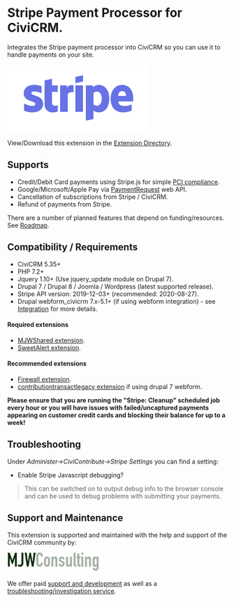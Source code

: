 # Stripe Payment Processor for CiviCRM.
Integrates the Stripe payment processor into CiviCRM so you can use it to handle payments on your site.

[![Stripe Logo](images/stripe.png)](https://stripe.com/)

View/Download this extension in the [Extension Directory](https://civicrm.org/extensions/stripe-payment-processor).

## Supports
* Credit/Debit Card payments using Stripe.js for simple [PCI compliance](https://stripe.com/docs/security/guide).
* Google/Microsoft/Apple Pay via [PaymentRequest](https://www.w3.org/TR/payment-request/) web API.
* Cancellation of subscriptions from Stripe / CiviCRM.
* Refund of payments from Stripe.

There are a number of planned features that depend on funding/resources. See [Roadmap](./roadmap.md).

## Compatibility / Requirements
* CiviCRM 5.35+
* PHP 7.2+
* Jquery 1.10+ (Use jquery_update module on Drupal 7).
* Drupal 7 / Drupal 8 / Joomla / Wordpress (latest supported release).
* Stripe API version: 2019-12-03+ (recommended: 2020-08-27).
* Drupal webform_civicrm 7.x-5.1+ (if using webform integration) - see [Integration](integration.md) for more details.

#### Required extensions

* [MJWShared extension](https://civicrm.org/extensions/mjwshared).
* [SweetAlert extension](https://civicrm.org/extensions/sweetalert).

#### Recommended extensions

* [Firewall extension](https://civicrm.org/extensions/firewall).
* [contributiontransactlegacy extension](https://civicrm.org/extensions/contribution-transact-api) if using drupal 7 webform.

**Please ensure that you are running the "Stripe: Cleanup" scheduled job every hour or you will have issues with failed/uncaptured payments appearing on customer credit cards and blocking their balance for up to a week!**

## Troubleshooting
Under *Administer->CiviContribute->Stripe Settings* you can find a setting:
* Enable Stripe Javascript debugging?

> This can be switched on to output debug info to the browser console and can be used to debug problems with submitting your payments.

## Support and Maintenance
This extension is supported and maintained with the help and support of the CiviCRM community by:

[![MJW Consulting](images/mjwconsulting.jpg)](https://www.mjwconsult.co.uk)

We offer paid [support and development](https://mjw.pt/support) as well as a [troubleshooting/investigation service](https://mjw.pt/investigation).
